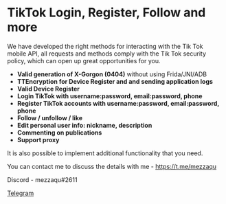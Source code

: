 # TikTok Login, Register, Follow and more

We have developed the right methods for interacting with the Tik Tok mobile API, all requests and methods comply with the Tik Tok security policy, which can open up great opportunities for you.


- **Valid generation of X-Gorgon (0404)** without using Frida/JNI/ADB 
- **TTEncryption for Device Register and and sending application logs**
- **Valid Device Register**
- **Login TikTok with username:password, email:password, phone**
- **Register TikTok accounts with username:password, email:password, phone**
- **Follow / unfollow / like**
- **Edit personal user info: nickname, description**
- **Commenting on publications**
- **Support proxy**

It is also possible to implement additional functionality that you need.

You can contact me to discuss the details with me - <https://t.me/mezzaqu>


Discord - mezzaqu#2611

[Telegram](https://t.me/mezzaqu)

